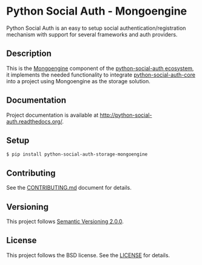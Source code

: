 # Python Social Auth - Mongoengine

Python Social Auth is an easy to setup social authentication/registration
mechanism with support for several frameworks and auth providers.

## Description

This is the [Mongoengine](http://mongoengine.org/) component of the
[python-social-auth ecosystem](https://github.com/python-social-auth/social-core),
it implements the needed functionality to integrate
[python-social-auth-core](https://github.com/python-social-auth/social-core)
into a project using Mongoengine as the storage solution.

## Documentation

Project documentation is available at http://python-social-auth.readthedocs.org/.

## Setup

```shell
$ pip install python-social-auth-storage-mongoengine
```

## Contributing

See the [CONTRIBUTING.md](CONTRIBUTING.md) document for details.

## Versioning

This project follows [Semantic Versioning 2.0.0](http://semver.org/spec/v2.0.0.html).

## License

This project follows the BSD license. See the [LICENSE](LICENSE) for details.
